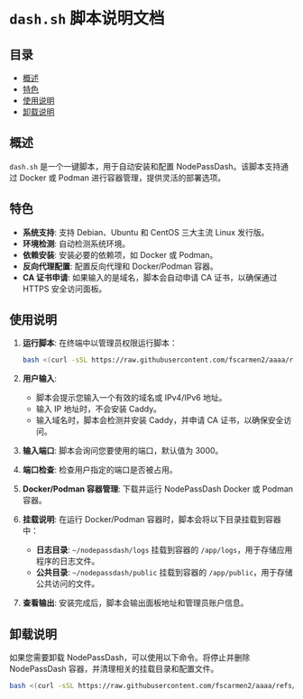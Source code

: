 # `dash.sh` 脚本说明文档

## 目录

- [概述](#概述)
- [特色](#特色)
- [使用说明](#使用说明)
- [卸载说明](#卸载说明)

## 概述

`dash.sh` 是一个一键脚本，用于自动安装和配置 NodePassDash。该脚本支持通过 Docker 或 Podman 进行容器管理，提供灵活的部署选项。

## 特色

- **系统支持**: 支持 Debian、Ubuntu 和 CentOS 三大主流 Linux 发行版。
- **环境检测**: 自动检测系统环境。
- **依赖安装**: 安装必要的依赖项，如 Docker 或 Podman。
- **反向代理配置**: 配置反向代理和 Docker/Podman 容器。
- **CA 证书申请**: 如果输入的是域名，脚本会自动申请 CA 证书，以确保通过 HTTPS 安全访问面板。

## 使用说明

1. **运行脚本**: 在终端中以管理员权限运行脚本：
   ```bash
   bash <(curl -sSL https://raw.githubusercontent.com/fscarmen2/aaaa/refs/heads/main/dash.sh)
   ```

2. **用户输入**:
   - 脚本会提示您输入一个有效的域名或 IPv4/IPv6 地址。
   - 输入 IP 地址时，不会安装 Caddy。
   - 输入域名时，脚本会检测并安装 Caddy，并申请 CA 证书，以确保安全访问。

3. **输入端口**: 脚本会询问您要使用的端口，默认值为 3000。

4. **端口检查**: 检查用户指定的端口是否被占用。

5. **Docker/Podman 容器管理**: 下载并运行 NodePassDash Docker 或 Podman 容器。

6. **挂载说明**: 在运行 Docker/Podman 容器时，脚本会将以下目录挂载到容器中：
   - **日志目录**: `~/nodepassdash/logs` 挂载到容器的 `/app/logs`，用于存储应用程序的日志文件。
   - **公共目录**: `~/nodepassdash/public` 挂载到容器的 `/app/public`，用于存储公共访问的文件。

7. **查看输出**: 安装完成后，脚本会输出面板地址和管理员账户信息。

## 卸载说明

如果您需要卸载 NodePassDash，可以使用以下命令。将停止并删除 NodePassDash 容器，并清理相关的挂载目录和配置文件。

```bash
bash <(curl -sSL https://raw.githubusercontent.com/fscarmen2/aaaa/refs/heads/main/dash.sh) uninstall
```
